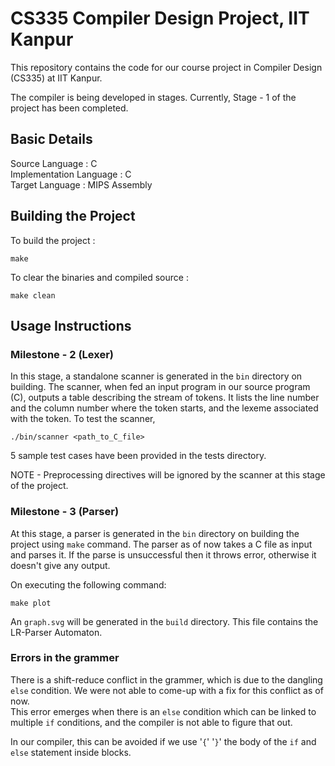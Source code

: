 # CS335 Compiler Design Project, IIT Kanpur

This repository contains the code for our course project in Compiler Design (CS335) at IIT Kanpur.

The compiler is being developed in stages. Currently, Stage - 1 of the project has been completed.

## Basic Details

Source Language : C<br>
Implementation Language : C<br>
Target Language : MIPS Assembly<br>

## Building the Project 

To build the project :

```
make
```

To clear the binaries and compiled source : 

```
make clean
```


## Usage Instructions


### Milestone - 2 (Lexer)

In this stage, a standalone scanner is generated in the `bin` directory on building. The scanner, when fed an input program in our source program (C), outputs a table describing the stream of tokens. It lists the line number and the column number where the token starts, and the lexeme associated with the token. To test the scanner,

```
./bin/scanner <path_to_C_file>
```

5 sample test cases have been provided in the tests directory.<br>

NOTE - Preprocessing directives will be ignored by the scanner at this stage of the project.


### Milestone - 3 (Parser)
At this stage, a parser is generated in the `bin` directory on building the project using `make` command.
The parser as of now takes a C file as input and parses it.
If the parse is unsuccessful then it throws error, otherwise it doesn't give any output.

On executing the following command:
```
make plot
```
An `graph.svg` will be generated in the `build` directory. This file contains the LR-Parser Automaton.

### Errors in the grammer  
There is a shift-reduce conflict in the grammer, which is due to the dangling `else` condition.
We were not able to come-up with a fix for this conflict as of now.  
This error emerges when there is an `else` condition which can be linked to multiple `if` conditions, and the compiler is not able to figure that out.

In our compiler, this can be avoided if we use '`{`' '`}`' the body of the `if` and `else` statement inside blocks.  
